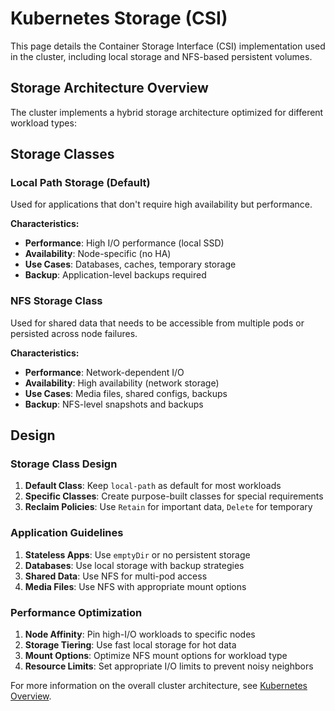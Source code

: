 # Kubernetes Storage (CSI)

This page details the Container Storage Interface (CSI) implementation used in the cluster, including local storage and NFS-based persistent volumes.

## Storage Architecture Overview

The cluster implements a hybrid storage architecture optimized for different workload types:

<!-- TODO: IMAGE FOR STORAGE ARCHITECTURE showing local path, NFS CSI, and application tiers -->

## Storage Classes

### Local Path Storage (Default)

Used for applications that don't require high availability but performance.

**Characteristics:**
- **Performance**: High I/O performance (local SSD)
- **Availability**: Node-specific (no HA)
- **Use Cases**: Databases, caches, temporary storage
- **Backup**: Application-level backups required

### NFS Storage Class

Used for shared data that needs to be accessible from multiple pods or persisted across node failures.

**Characteristics:**
- **Performance**: Network-dependent I/O
- **Availability**: High availability (network storage)
- **Use Cases**: Media files, shared configs, backups
- **Backup**: NFS-level snapshots and backups

## Design

### Storage Class Design

1. **Default Class**: Keep `local-path` as default for most workloads
2. **Specific Classes**: Create purpose-built classes for special requirements
3. **Reclaim Policies**: Use `Retain` for important data, `Delete` for temporary

### Application Guidelines

1. **Stateless Apps**: Use `emptyDir` or no persistent storage
2. **Databases**: Use local storage with backup strategies
3. **Shared Data**: Use NFS for multi-pod access
4. **Media Files**: Use NFS with appropriate mount options

### Performance Optimization

1. **Node Affinity**: Pin high-I/O workloads to specific nodes
2. **Storage Tiering**: Use fast local storage for hot data
3. **Mount Options**: Optimize NFS mount options for workload type
4. **Resource Limits**: Set appropriate I/O limits to prevent noisy neighbors

For more information on the overall cluster architecture, see [Kubernetes Overview](index.md).